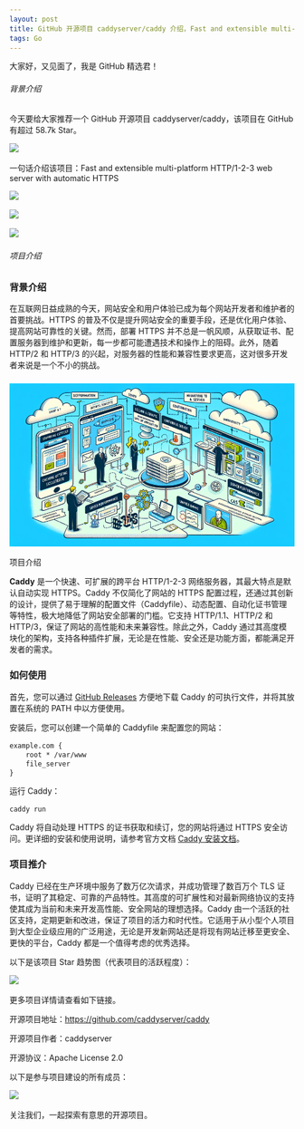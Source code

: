 ```yaml
---
layout: post
title: GitHub 开源项目 caddyserver/caddy 介绍，Fast and extensible multi-platform HTTP/1-2-3 web server with automatic HTTPS
tags: Go
---
```


大家好，又见面了，我是 GitHub 精选君！

###### 背景介绍

今天要给大家推荐一个 GitHub 开源项目 caddyserver/caddy，该项目在 GitHub 有超过 58.7k Star。

![](https://stats.deeptrain.net/repo/caddyserver/caddy/?theme=light)

一句话介绍该项目：Fast and extensible multi-platform HTTP/1-2-3 web server with automatic HTTPS




![](https://user-images.githubusercontent.com/1128849/210187356-dfb7f1c5-ac2e-43aa-bb23-fc014280ae1f.svg)

![](https://user-images.githubusercontent.com/55066419/208327323-2770dc16-ec09-43a0-9035-c5b872c2ad7f.svg)

![](https://user-images.githubusercontent.com/1128849/49704830-49d37200-fbd5-11e8-8385-767e0cd033c3.png)


###### 项目介绍

### 背景介绍

在互联网日益成熟的今天，网站安全和用户体验已成为每个网站开发者和维护者的首要挑战。HTTPS 的普及不仅是提升网站安全的重要手段，还是优化用户体验、提高网站可靠性的关键。然而，部署 HTTPS 并不总是一帆风顺，从获取证书、配置服务器到维护和更新，每一步都可能遭遇技术和操作上的阻碍。此外，随着 HTTP/2 和 HTTP/3 的兴起，对服务器的性能和兼容性要求更高，这对很多开发者来说是一个不小的挑战。

### 

![](https://raw.githubusercontent.com/ZhuPeng/pic/master/mac/compress_tmp-975f99f3da6171a3a716030481452eb8.png)

项目介绍

**Caddy** 是一个快速、可扩展的跨平台 HTTP/1-2-3 网络服务器，其最大特点是默认自动实现 HTTPS。Caddy 不仅简化了网站的 HTTPS 配置过程，还通过其创新的设计，提供了易于理解的配置文件（Caddyfile）、动态配置、自动化证书管理等特性，极大地降低了网站安全部署的门槛。它支持 HTTP/1.1、HTTP/2 和 HTTP/3，保证了网站的高性能和未来兼容性。除此之外，Caddy 通过其高度模块化的架构，支持各种插件扩展，无论是在性能、安全还是功能方面，都能满足开发者的需求。

### 如何使用

首先，您可以通过 [GitHub Releases](https://github.com/caddyserver/caddy/releases) 方便地下载 Caddy 的可执行文件，并将其放置在系统的 PATH 中以方便使用。

安装后，您可以创建一个简单的 Caddyfile 来配置您的网站：

```plaintext
example.com {
    root * /var/www
    file_server
}
```

运行 Caddy：

```bash
caddy run
```

Caddy 将自动处理 HTTPS 的证书获取和续订，您的网站将通过 HTTPS 安全访问。更详细的安装和使用说明，请参考官方文档 [Caddy 安装文档](https://caddyserver.com/docs/install)。

### 项目推介

Caddy 已经在生产环境中服务了数万亿次请求，并成功管理了数百万个 TLS 证书，证明了其稳定、可靠的产品特性。其高度的可扩展性和对最新网络协议的支持使其成为当前和未来开发高性能、安全网站的理想选择。Caddy 由一个活跃的社区支持，定期更新和改进，保证了项目的活力和时代性。它适用于从小型个人项目到大型企业级应用的广泛用途，无论是开发新网站还是将现有网站迁移至更安全、更快的平台，Caddy 都是一个值得考虑的优秀选择。

以下是该项目 Star 趋势图（代表项目的活跃程度）：

![](https://api.star-history.com/svg?repos=caddyserver/caddy&type=Timeline)

更多项目详情请查看如下链接。

开源项目地址：https://github.com/caddyserver/caddy 

开源项目作者：caddyserver

开源协议：Apache License 2.0

以下是参与项目建设的所有成员：

![](https://contrib.rocks/image?repo=caddyserver/caddy)

关注我们，一起探索有意思的开源项目。


